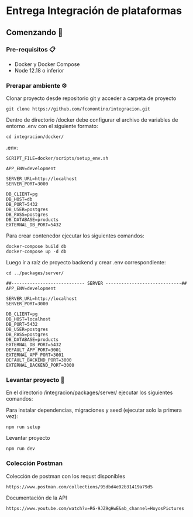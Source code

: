 # Entrega Integración de plataformas

## Comenzando 🚀
### Pre-requisitos 📋

- Docker y Docker Compose
- Node 12.18 o inferior

### Prerapar ambiente ⚙️

Clonar proyecto desde repositorio git y acceder a carpeta de proyecto
```
git clone https://github.com/fcomontino/integracion.git
```
Dentro de directorio /docker debe configurar el archivo de variables de entorno .env con el siguiente formato:
```
cd integracion/docker/
```
.env:
```
SCRIPT_FILE=docker/scripts/setup_env.sh

APP_ENV=development

SERVER_URL=http://localhost
SERVER_PORT=3000

DB_CLIENT=pg
DB_HOST=db
DB_PORT=5432
DB_USER=postgres
DB_PASS=postgres
DB_DATABASE=products
EXTERNAL_DB_PORT=5432
```
Para crear contenedor ejecutar los siguientes comandos:
```
docker-compose build db
docker-compose up -d db
```


Luego ir a raíz de proyecto backend y crear .env correspondiente:
```
cd ../packages/server/
```
```
##---------------------------- SERVER -----------------------------##
APP_ENV=development

SERVER_URL=http://localhost
SERVER_PORT=3000

DB_CLIENT=pg
DB_HOST=localhost
DB_PORT=5432
DB_USER=postgres
DB_PASS=postgres
DB_DATABASE=products
EXTERNAL_DB_PORT=5432
DEFAULT_APP_PORT=3001
EXTERNAL_APP_PORT=3001
DEFAULT_BACKEND_PORT=3000
EXTERNAL_BACKEND_PORT=3000
```

### Levantar proyecto 🔧

En el directorio /integracion/packages/server/ ejecutar los siguientes comandos:

Para instalar dependencias, migraciones y seed (ejecutar solo la primera vez):
```
npm run setup
```
Levantar proyecto
```
npm run dev
```

### Colección Postman

Colección de postman con los requst disponibles

```
https://www.postman.com/collections/95dbd4e92b31419a79d5
```

Documentación de la API

```
https://www.youtube.com/watch?v=RG-9JZ9gHwE&ab_channel=HoyosPictures
```